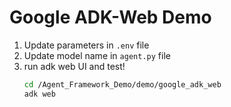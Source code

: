 # Google ADK-Web Demo

1. Update parameters in `.env` file
2. Update model name in `agent.py` file
3. run adk web UI and test!
    ```bash
    cd /Agent_Framework_Demo/demo/google_adk_web
    adk web
    ```